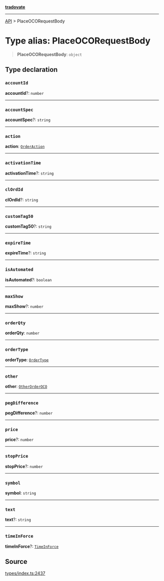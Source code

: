 [**tradovate**](../README.md)

***

[API](../API.md) > PlaceOCORequestBody

# Type alias: PlaceOCORequestBody

> **PlaceOCORequestBody**: `object`

## Type declaration

### `accountId`

**accountId**?: `number`

***

### `accountSpec`

**accountSpec**?: `string`

***

### `action`

**action**: [`OrderAction`](../enumerations/enumeration.OrderAction.md)

***

### `activationTime`

**activationTime**?: `string`

***

### `clOrdId`

**clOrdId**?: `string`

***

### `customTag50`

**customTag50**?: `string`

***

### `expireTime`

**expireTime**?: `string`

***

### `isAutomated`

**isAutomated**?: `boolean`

***

### `maxShow`

**maxShow**?: `number`

***

### `orderQty`

**orderQty**: `number`

***

### `orderType`

**orderType**: [`OrderType`](../enumerations/enumeration.OrderType.md)

***

### `other`

**other**: [`OtherOrderOCO`](type-alias.OtherOrderOCO.md)

***

### `pegDifference`

**pegDifference**?: `number`

***

### `price`

**price**?: `number`

***

### `stopPrice`

**stopPrice**?: `number`

***

### `symbol`

**symbol**: `string`

***

### `text`

**text**?: `string`

***

### `timeInForce`

**timeInForce**?: [`TimeInForce`](../enumerations/enumeration.TimeInForce.md)

## Source

[types/index.ts:2437](https://github.com/cgilly2fast/tradovate-typescript/blob/b1caea5/src/types/index.ts#L2437)
